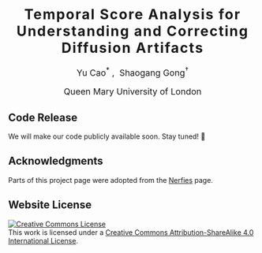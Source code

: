 <h1 align='center' style="text-align:center; font-weight:bold; font-size:2.0em;letter-spacing:2.0px;">
                Temporal Score Analysis for Understanding and Correcting Diffusion Artifacts</h1>
<p align='center' style="text-align:center;font-size:1.25em;">
    <a href="https://scholar.google.com/citations?user=JQ6OT8MAAAAJ&hl=en" target="_blank" style="text-decoration: none;">Yu Cao<sup>*</sup></a>&nbsp;,&nbsp;
    <a href="https://scholar.google.com/citations?user=Nhi0I8cAAAAJ&hl=en&oi=ao" target="_blank" style="text-decoration: none;">Shaogang Gong<sup>&#8224</sup></a></br>
</p>
<p align='center' style="text-align:center;font-size:1.25em;">
Queen Mary University of London<br/>
</p>


## Code Release
We will make our code publicly available soon. Stay tuned! :rocket:

## Acknowledgments
Parts of this project page were adopted from the [Nerfies](https://nerfies.github.io/) page.

## Website License
<a rel="license" href="http://creativecommons.org/licenses/by-sa/4.0/"><img alt="Creative Commons License" style="border-width:0" src="https://i.creativecommons.org/l/by-sa/4.0/88x31.png" /></a><br />This work is licensed under a <a rel="license" href="http://creativecommons.org/licenses/by-sa/4.0/">Creative Commons Attribution-ShareAlike 4.0 International License</a>.
